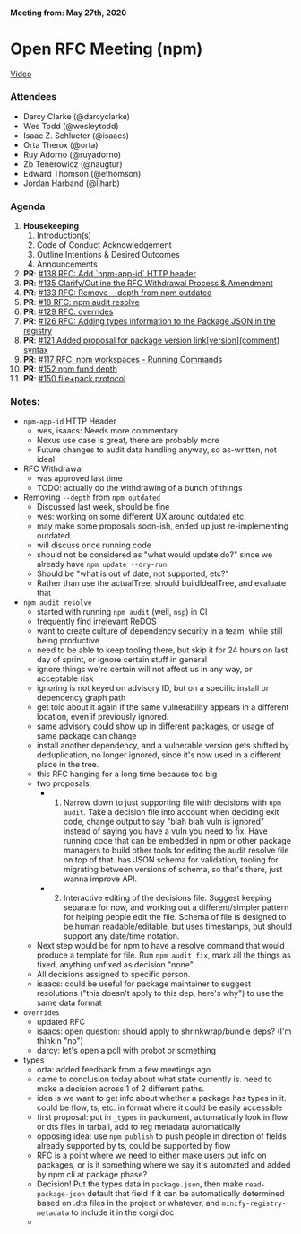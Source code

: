 #### Meeting from: May 27th, 2020

# Open RFC Meeting (npm)

[Video](https://www.youtube.com/watch?v=n3B21nqsqxA&feature=youtu.be)

### Attendees
- Darcy Clarke (@darcyclarke)
- Wes Todd (@wesleytodd)
- Isaac Z. Schlueter (@isaacs)
- Orta Therox (@orta)
- Ruy Adorno (@ruyadorno)
- Zb Tenerowicz (@naugtur)
- Edward Thomson (@ethomson)
- Jordan Harband (@ljharb)

### Agenda

1. **Housekeeping**
	1. Introduction(s)
	1. Code of Conduct Acknowledgement
	1. Outline Intentions & Desired Outcomes
	1. Announcements
1. **PR**: [#138 RFC: Add &#x60;npm-app-id&#x60; HTTP header](https://github.com/npm/rfcs/pull/138)
1. **PR**: [#135 Clarify/Outline the RFC Withdrawal Process &amp; Amendment](https://github.com/npm/rfcs/pull/135)
1. **PR**: [#133 RFC: Remove --depth from npm outdated](https://github.com/npm/rfcs/pull/133)
1. **PR**: [#18 RFC: npm audit resolve](https://github.com/npm/rfcs/pull/18)
1. **PR**: [#129 RFC: overrides](https://github.com/npm/rfcs/pull/129)
1. **PR**: [#126 RFC: Adding types information to the Package JSON in the  registry](https://github.com/npm/rfcs/pull/126)
1. **PR**: [#121 Added proposal for package version link\[version\]\(comment\) syntax](https://github.com/npm/rfcs/pull/121)
1. **PR**: [#117 RFC: npm workspaces - Running Commands](https://github.com/npm/rfcs/pull/117)
1. **PR**: [#152 npm fund depth](https://github.com/npm/rfcs/pull/152)
1. **PR**: [#150 file+pack protocol](https://github.com/npm/rfcs/pull/150)

### Notes:
- `npm-app-id` HTTP Header
    - wes, isaacs: Needs more commentary
    - Nexus use case is great, there are probably more
    - Future changes to audit data handling anyway, so as-written, not ideal
- RFC Withdrawal
    - was approved last time
    - TODO: actually do the withdrawing of a bunch of things
- Removing `--depth` from `npm outdated`
    - Discussed last week, should be fine
    - wes: working on some different UX around outdated etc.
    - may make some proposals soon-ish, ended up just re-implementing outdated
    - will discuss once running code
    - should not be considered as "what would update do?" since we already have `npm update --dry-run`
    - Should be "what is out of date, not supported, etc?"
    - Rather than use the actualTree, should buildIdealTree, and evaluate that
- `npm audit resolve`
    - started with running `npm audit` (well, `nsp`) in CI
    - frequently find irrelevant ReDOS
    - want to create culture of dependency security in a team, while still being productive
    - need to be able to keep tooling there, but skip it for 24 hours on last day of sprint, or ignore certain stuff in general
    - ignore things we're certain will not affect us in any way, or acceptable risk
    - ignoring is not keyed on advisory ID, but on a specific install or dependency graph path
    - get told about it again if the same vulnerability appears in a different location, even if previously ignored.
    - same advisory could show up in different packages, or usage of same package can change
    - install another dependency, and a vulnerable version gets shifted by deduplication, no longer ignored, since it's now used in a different place in the tree.
    - this RFC hanging for a long time because too big
    - two proposals:
        - 1. Narrow down to just supporting file with decisions with `npm audit`.  Take a decision file into account when deciding exit code, change output to say "blah blah vuln is ignored" instead of saying you have a vuln you need to fix.  Have running code that can be embedded in npm or other package managers to build other tools for editing the audit resolve file on top of that.  has JSON schema for validation, tooling for migrating between versions of schema, so that's there, just wanna improve API.
        - 2. Interactive editing of the decisions file.  Suggest keeping separate for now, and working out a different/simpler pattern for helping people edit the file.  Schema of file is designed to be human readable/editable, but uses timestamps, but should support any date/time notation.
    - Next step would be for npm to have a resolve command that would produce a template for file.  Run `npm audit fix`, mark all the things as fixed, anything unfixed as decision "none".
    - All decisions assigned to specific person.
    - isaacs: could be useful for package maintainer to suggest resolutions ("this doesn't apply to this dep, here's why") to use the same data format
- `overrides`
    - updated RFC
    - isaacs: open question: should apply to shrinkwrap/bundle deps?  (I'm thinkin "no")
    - darcy: let's open a poll with probot or something
- types
    - orta: added feedback from a few meetings ago
    - came to conclusion today about what state currently is.  need to make a decision across 1 of 2 different paths.
    - idea is we want to get info about whether a package has types in it.  could be flow, ts, etc.  in format where it could be easily accessible
    - first proposal: put in `_types` in packument, automatically look in flow or dts files in tarball, add to reg metadata automatically
    - opposing idea: use `npm publish` to push people in direction of fields already supported by ts, could be supported by flow
    - RFC is a point where we need to either make users put info on packages, or is it something where we say it's automated and added by npm cli at package phase?
    - Decision!  Put the types data in `package.json`, then make `read-package-json` default that field if it can be automatically determined based on .dts files in the project or whatever, and `minify-registry-metadata` to include it in the corgi doc
    - 
